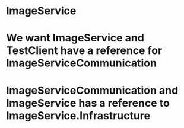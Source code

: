 # ImageService
# We want ImageService and TestClient have a reference for ImageServiceCommunication
# ImageServiceCommunication and ImageService has a reference to ImageService.Infrastructure
